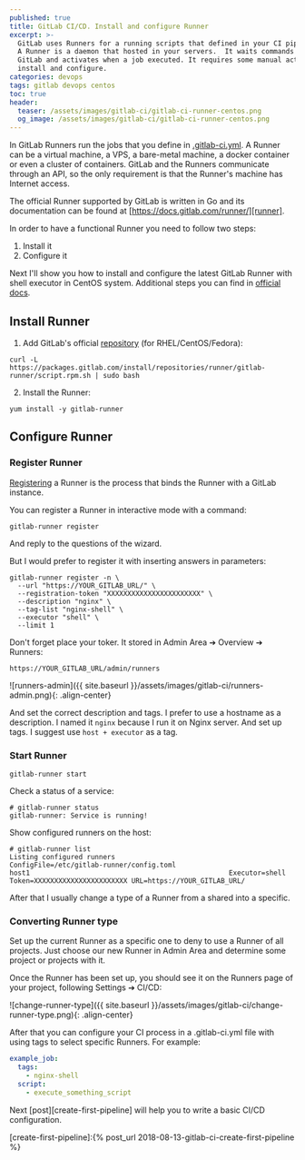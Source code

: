 ```yaml
---
published: true
title: GitLab CI/CD. Install and configure Runner
excerpt: >-
  GitLab uses Runners for a running scripts that defined in your CI pipeline.
  A Runner is a daemon that hosted in your servers.  It waits commands from
  GitLab and activates when a job executed. It requires some manual actions to
  install and configure.
categories: devops
tags: gitlab devops centos
toc: true
header:
  teaser: /assets/images/gitlab-ci/gitlab-ci-runner-centos.png
  og_image: /assets/images/gitlab-ci/gitlab-ci-runner-centos.png
---
```


In GitLab Runners run the jobs that you define in [.gitlab-ci.yml][gitlab-ci.yml].
A Runner can be a virtual machine, a VPS, a bare-metal machine, a docker container
or even a cluster of containers. GitLab and the Runners communicate through an API,
so the only requirement is that the Runner's machine has Internet access.

The official Runner supported by GitLab is written in Go and its documentation
can be found at [https://docs.gitlab.com/runner/][runner].

In order to have a functional Runner you need to follow two steps:
1. Install it
2. Configure it

Next I'll show you how to install and configure the latest GitLab Runner with
shell executor in CentOS system. Additional steps you can find in
[official docs](https://docs.gitlab.com/runner/install/index.html).

## Install Runner

1. Add GitLab's official [repository][runner-repository] (for RHEL/CentOS/Fedora):
```
curl -L https://packages.gitlab.com/install/repositories/runner/gitlab-runner/script.rpm.sh | sudo bash
```

2. Install the Runner:
```
yum install -y gitlab-runner
```


## Configure Runner

### Register Runner

[Registering][register-runner] a Runner is the process that binds the Runner
with a GitLab instance.

You can register a Runner in interactive mode with a command:
```
gitlab-runner register
```

And reply to the questions of the wizard.

But I would prefer to register it with inserting answers in parameters:
```shell
gitlab-runner register -n \
  --url "https://YOUR_GITLAB_URL/" \
  --registration-token "XXXXXXXXXXXXXXXXXXXXXXX" \
  --description "nginx" \
  --tag-list "nginx-shell" \
  --executor "shell" \
  --limit 1
```

Don't forget place your toker. It stored in Admin Area ➔ Overview ➔ Runners:

`https://YOUR_GITLAB_URL/admin/runners`

![runners-admin]({{ site.baseurl }}/assets/images/gitlab-ci/runners-admin.png){: .align-center}

And set the correct description and tags. I prefer to use a hostname as a description.
I named it `nginx` because I run it on Nginx server. And set up tags.
I suggest use `host + executor` as a tag.

### Start Runner
```
gitlab-runner start
```

Check a status of a service:
```
# gitlab-runner status
gitlab-runner: Service is running!
```

Show configured runners on the host:
```
# gitlab-runner list
Listing configured runners                          ConfigFile=/etc/gitlab-runner/config.toml
host1                                                 Executor=shell Token=XXXXXXXXXXXXXXXXXXXXXXX URL=https://YOUR_GITLAB_URL/
```

After that I usually change a type of a Runner from a shared into a specific.

### Converting Runner type

Set up the current Runner as a specific one to deny to use a Runner of all projects.
Just choose our new Runner in Admin Area and determine some project or projects with it.

Once the Runner has been set up, you should see it on the Runners page of your
project, following Settings ➔ CI/CD:

![change-runner-type]({{ site.baseurl }}/assets/images/gitlab-ci/change-runner-type.png){: .align-center}



After that you can configure your CI process in a .gitlab-ci.yml file with
using tags to select specific Runners. For example:
```yaml
example_job:
  tags:
    - nginx-shell
  script:
    - execute_something_script
```

Next [post][create-first-pipeline] will help you to write a basic CI/CD configuration.

[gitlab-ci.yml]:https://docs.gitlab.com/ce/ci/yaml/README.html
[runner]:https://docs.gitlab.com/runner
[runner-repository]:https://docs.gitlab.com/runner/install/linux-repository.html
[register-runner]:https://docs.gitlab.com/runner/register

[create-first-pipeline]:{% post_url 2018-08-13-gitlab-ci-create-first-pipeline %}
